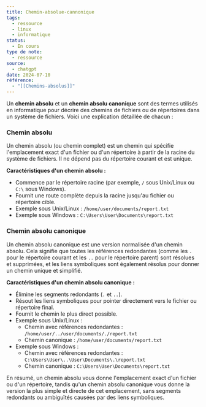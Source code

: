 ```yaml
---
title: Chemin-absolue-cannonique
tags:
  - ressource
  - linux
  - informatique
status:
  - En cours
type de note:
  - ressource
source:
  - chatgpt
date: 2024-07-10
référence:
  - "[[Chemins-absolus]]"
---
```


Un **chemin absolu** et un **chemin absolu canonique** sont des termes utilisés en informatique pour décrire des chemins de fichiers ou de répertoires dans un système de fichiers. Voici une explication détaillée de chacun :

### Chemin absolu
Un chemin absolu (ou chemin complet) est un chemin qui spécifie l'emplacement exact d'un fichier ou d'un répertoire à partir de la racine du système de fichiers. Il ne dépend pas du répertoire courant et est unique. 

**Caractéristiques d'un chemin absolu :**
- Commence par le répertoire racine (par exemple, `/` sous Unix/Linux ou `C:\` sous Windows).
- Fournit une route complète depuis la racine jusqu'au fichier ou répertoire cible.
- Exemple sous Unix/Linux : `/home/user/documents/report.txt`
- Exemple sous Windows : `C:\Users\User\Documents\report.txt`

### Chemin absolu canonique
Un chemin absolu canonique est une version normalisée d'un chemin absolu. Cela signifie que toutes les références redondantes (comme les `.` pour le répertoire courant et les `..` pour le répertoire parent) sont résolues et supprimées, et les liens symboliques sont également résolus pour donner un chemin unique et simplifié.

**Caractéristiques d'un chemin absolu canonique :**
- Élimine les segments redondants (`.` et `..`).
- Résout les liens symboliques pour pointer directement vers le fichier ou répertoire final.
- Fournit le chemin le plus direct possible.
- Exemple sous Unix/Linux :
  - Chemin avec références redondantes : `/home/user/../user/documents/./report.txt`
  - Chemin canonique : `/home/user/documents/report.txt`
- Exemple sous Windows :
  - Chemin avec références redondantes : `C:\Users\User\..\User\Documents\.\report.txt`
  - Chemin canonique : `C:\Users\User\Documents\report.txt`

En résumé, un chemin absolu vous donne l'emplacement exact d'un fichier ou d'un répertoire, tandis qu'un chemin absolu canonique vous donne la version la plus simple et directe de cet emplacement, sans segments redondants ou ambiguïtés causées par des liens symboliques.
